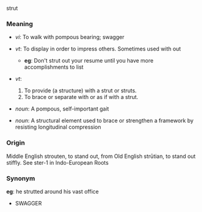 strut
### Meaning
+ _vi_: To walk with pompous bearing; swagger
+ _vt_: To display in order to impress others. Sometimes used with out
    + __eg__: Don't strut out your resume until you have more accomplishments to list
+ _vt_:
   1. To provide (a structure) with a strut or struts.
   2. To brace or separate with or as if with a strut.

+ _noun_: A pompous, self-important gait
+ _noun_: A structural element used to brace or strengthen a framework by resisting longitudinal compression

### Origin

Middle English strouten, to stand out, from Old English strūtian, to stand out stiffly. See ster-1 in Indo-European Roots

### Synonym

__eg__: he strutted around his vast office

+ SWAGGER


